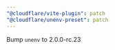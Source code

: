 ```yaml
---
"@cloudflare/vite-plugin": patch
"@cloudflare/unenv-preset": patch
---
```


Bump `unenv` to 2.0.0-rc.23
